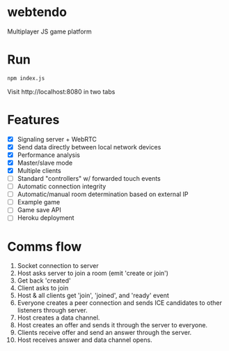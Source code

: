 # webtendo
Multiplayer JS game platform

# Run
```bash
npm index.js
```

Visit http://localhost:8080 in two tabs

# Features
- [x] Signaling server + WebRTC
- [x] Send data directly between local network devices
- [x] Performance analysis
- [x] Master/slave mode
- [x] Multiple clients
- [ ] Standard "controllers" w/ forwarded touch events
- [ ] Automatic connection integrity
- [ ] Automatic/manual room determination based on external IP
- [ ] Example game
- [ ] Game save API
- [ ] Heroku deployment

# Comms flow

1. Socket connection to server
1. Host asks server to join a room (emit 'create or join')
1. Get back 'created'
1. Client asks to join
1. Host & all clients get 'join', 'joined', and 'ready' event
1. Everyone creates a peer connection and sends ICE candidates to other listeners through server.
1. Host creates a data channel.
1. Host creates an offer and sends it through the server to everyone.
1. Clients receive offer and send an answer through the server.
1. Host receives answer and data channel opens.